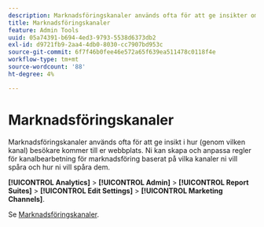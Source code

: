 ```yaml
---
description: Marknadsföringskanaler används ofta för att ge insikter om hur besökarna kommer in på er webbplats. Ni kan skapa och anpassa regler för kanalbearbetning för marknadsföring baserat på vilka kanaler ni vill spåra och hur ni vill spåra dem.
title: Marknadsföringskanaler
feature: Admin Tools
uuid: 05a74391-b694-4ed3-9793-5538d6373db2
exl-id: d9721fb9-2aa4-4db0-8030-cc7907bd953c
source-git-commit: 6f7f46b0fee46e572a65f639ea511478c0118f4e
workflow-type: tm+mt
source-wordcount: '88'
ht-degree: 4%

---
```


# Marknadsföringskanaler

Marknadsföringskanaler används ofta för att ge insikt i hur (genom vilken kanal) besökare kommer till er webbplats. Ni kan skapa och anpassa regler för kanalbearbetning för marknadsföring baserat på vilka kanaler ni vill spåra och hur ni vill spåra dem.

**[!UICONTROL Analytics]** > **[!UICONTROL Admin]** > **[!UICONTROL Report Suites]** > **[!UICONTROL Edit Settings]** > **[!UICONTROL Marketing Channels]**.

Se [Marknadsföringskanaler](/help/components/c-marketing-channels/analyze-mc.md).
